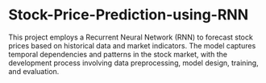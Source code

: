 # Stock-Price-Prediction-using-RNN
This project employs a Recurrent Neural Network (RNN) to forecast stock prices based on historical data and market indicators. The model captures temporal dependencies and patterns in the stock market, with the development process involving data preprocessing, model design, training, and evaluation.
